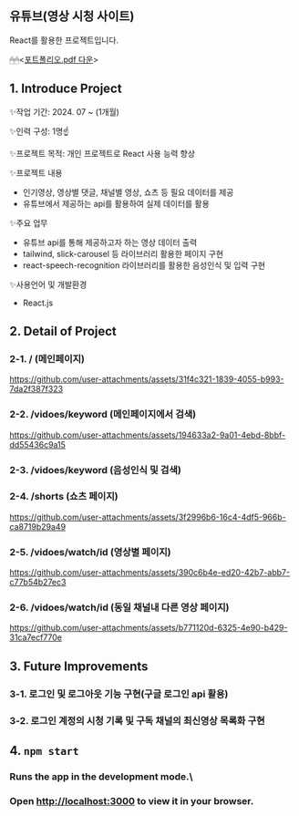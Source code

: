 ## 유튜브(영상 시청 사이트)

React를 활용한 프로젝트입니다.  

🖱🖱<[포트폴리오.pdf 다운](https://github.com/user-attachments/files/16301106/ver.240719.pdf)>

## 1. Introduce Project

✨작업 기간: 2024. 07 ~ (1개월)

✨인력 구성: 1명☝️

✨프로젝트 목적: 개인 프로젝트로 React 사용 능력 향상

✨프로젝트 내용
- 인기영상, 영상별 댓글, 채널별 영상, 쇼츠 등 필요 데이터를 제공
- 유튜브에서 제공하는 api를 활용하여 실제 데이터를 활용

✨주요 업무
- 유튜브 api를 통해 제공하고자 하는 영상 데이터 출력
- tailwind, slick-carousel 등 라이브러리 활용한 페이지 구현
- react-speech-recognition 라이브러리를 활용한 음성인식 및 입력 구현
  
✨사용언어 및 개발환경
- React.js

## 2. Detail of Project
### 2-1. / (메인페이지)
https://github.com/user-attachments/assets/31f4c321-1839-4055-b993-7da2f387f323
### 2-2. /vidoes/keyword (메인페이지에서 검색)
https://github.com/user-attachments/assets/194633a2-9a01-4ebd-8bbf-dd55436c9a15
### 2-3. /vidoes/keyword (음성인식 및 검색)

### 2-4. /shorts (쇼츠 페이지)
https://github.com/user-attachments/assets/3f2996b6-16c4-4df5-966b-ca8719b29a49
### 2-5. /vidoes/watch/id (영상별 페이지)
https://github.com/user-attachments/assets/390c6b4e-ed20-42b7-abb7-c77b54b27ec3
### 2-6. /vidoes/watch/id (동일 채널내 다른 영상 페이지)
https://github.com/user-attachments/assets/b771120d-6325-4e90-b429-31ca7ecf770e

## 3. Future Improvements
### 3-1. 로그인 및 로그아웃 기능 구현(구글 로그인 api 활용) 
### 3-2. 로그인 계정의 시청 기록 및 구독 채널의 최신영상 목록화 구현

## 4. `npm start`
### Runs the app in the development mode.\
### Open [http://localhost:3000](http://localhost:3000) to view it in your browser.
